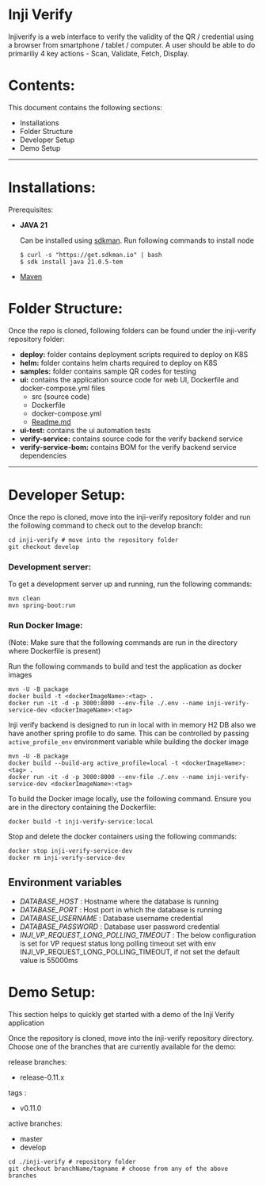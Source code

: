 # Inji Verify

Injiverify is a web interface to verify the validity of the QR / credential using a browser from smartphone / tablet / computer. A user should be able to do primariliy 4 key actions - Scan, Validate, Fetch, Display.

# Contents:

This document contains the following sections:

- Installations
- Folder Structure
- Developer Setup
- Demo Setup

---

# Installations:

Prerequisites:

- **JAVA 21**

  Can be installed using [sdkman](https://sdkman.io/). Run following commands to install node

  ```shell
  $ curl -s "https://get.sdkman.io" | bash
  $ sdk install java 21.0.5-tem
  ```
- [Maven](https://maven.apache.org/install.html) 

# Folder Structure:

Once the repo is cloned, following folders can be found under the inji-verify repository folder:

- **deploy:** folder contains deployment scripts required to deploy on K8S
- **helm:** folder contains helm charts required to deploy on K8S
- **samples:** folder contains sample QR codes for testing
- **ui:** contains the application source code for web UI, Dockerfile and docker-compose.yml files
  - src (source code)
  - Dockerfile
  - docker-compose.yml
  - [Readme.md](./verify-ui/README.md)
- **ui-test:** contains the ui automation tests
- **verify-service:** contains source code for the verify backend service
- **verify-service-bom:** contains BOM for the verify backend service dependencies

---

# Developer Setup:

Once the repo is cloned, move into the inji-verify repository folder and run the following command to check out to the develop branch:

```shell
cd inji-verify # move into the repository folder
git checkout develop
```

### Development server:

To get a development server up and running, run the following commands:

```shell
mvn clean
mvn spring-boot:run
```

### Run Docker Image:

(Note: Make sure that the following commands are run in the directory where Dockerfile is present)

Run the following commands to build and test the application as docker images

```shell
mvn -U -B package
docker build -t <dockerImageName>:<tag> .
docker run -it -d -p 3000:8000 --env-file ./.env --name inji-verify-service-dev <dockerImageName>:<tag>
```

Inji verify backend is designed to run in local with in memory H2 DB also we have another spring profile to do same. This can
be controlled by passing `active_profile_env` environment variable while building the docker image

```shell
mvn -U -B package
docker build --build-arg active_profile=local -t <dockerImageName>:<tag> .
docker run -it -d -p 3000:8000 --env-file ./.env --name inji-verify-service-dev <dockerImageName>:<tag>
```

To build the Docker image locally, use the following command. Ensure you are in the directory containing the Dockerfile:

```shell
docker build -t inji-verify-service:local
```

Stop and delete the docker containers using the following commands:

```shell
docker stop inji-verify-service-dev
docker rm inji-verify-service-dev
```

## Environment variables
- *DATABASE_HOST* : Hostname where the database is running 
- *DATABASE_PORT* : Host port in which the database is running
- *DATABASE_USERNAME* : Database username credential
- *DATABASE_PASSWORD* : Database user password credential
- *INJI_VP_REQUEST_LONG_POLLING_TIMEOUT* : The below configuration is set for VP request status long polling timeout set with env INJI_VP_REQUEST_LONG_POLLING_TIMEOUT, if not set the default value is 55000ms

# Demo Setup:

This section helps to quickly get started with a demo of the Inji Verify application

Once the repository is cloned, move into the inji-verify repository directory.
Choose one of the branches that are currently available for the demo:

release branches:
- release-0.11.x

tags : 
- v0.11.0

active branches:
- master
- develop

```shell
cd ./inji-verify # repository folder
git checkout branchName/tagname # choose from any of the above branches
```
